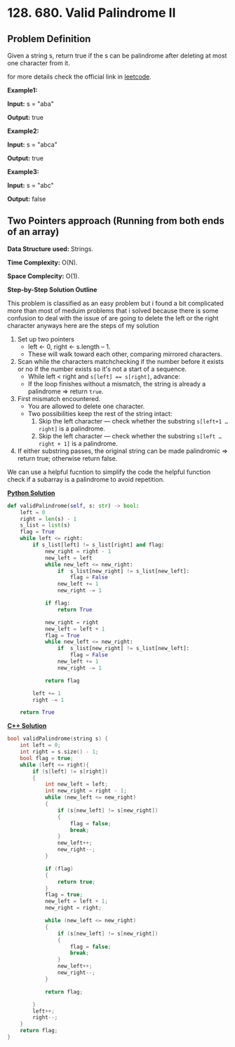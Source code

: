 # 128. 680. Valid Palindrome II


## Problem Definition
Given a string s, return true if the s can be palindrome after deleting at most one character from it.

for more details check the official link in [leetcode](https://leetcode.com/problems/valid-palindrome-ii/).

**Example1:**

**Input:** s = "aba"

**Output:** true

**Example2:**

**Input:** s = "abca"

**Output:** true

**Example3:**

**Input:** s = "abc"

**Output:** false


## Two Pointers approach (Running from both ends of an array)

**Data Structure used:** Strings.

**Time Complexity:** O(N).

**Space Complecity:** O(1).

**Step-by-Step Solution Outline**

This problem is classified as an easy problem but i found a bit complicated more than most of meduim problems that i solved because there is some confusion to deal with the issue of are going to delete the left or the right character anyways here are the steps of my solution 

1. Set up two pointers
    - left ← 0, right ← s.length – 1.
    - These will walk toward each other, comparing mirrored characters.
2. Scan while the characters matchchecking if the number before it exists or no if the number exists so it's not a start of a sequence.
    - While left < right and `s[left] == s[right]`, advance:
    - If the loop finishes without a mismatch, the string is already a palindrome ⇒ return `true`.
3. First mismatch encountered.
    - You are allowed to delete one character.
    - Two possibilities keep the rest of the string intact:
        1. Skip the left character — check whether the substring `s[left+1 … right]` is a palindrome.
        2. Skip the left character — check whether the substring `s[left … right + 1]` is a palindrome.
4. If either substring passes, the original string can be made palindromic ⇒ return true; otherwise return false.

We can use a helpful fucntion to simplify the code the helpful function check if a subarray is a palindrome to avoid repetition.


[**Python Solution**](Python/Solution.py)

```python
def validPalindrome(self, s: str) -> bool:
    left = 0
    right = len(s) - 1
    s_list = list(s)
    flag = True
    while left <= right:
        if s_list[left] != s_list[right] and flag:
            new_right = right - 1
            new_left = left
            while new_left <= new_right:
                if  s_list[new_right] != s_list[new_left]:
                    flag = False
                new_left += 1
                new_right -= 1

            if flag:
                return True

            new_right = right
            new_left = left + 1
            flag = True
            while new_left <= new_right:
                if  s_list[new_right] != s_list[new_left]:
                    flag = False
                new_left += 1
                new_right -= 1

            return flag

        left += 1
        right -= 1

    return True
```

[**C++ Solution**](C++/Solution.cpp)

```cpp
bool validPalindrome(string s) {
    int left = 0; 
    int right = s.size() - 1;
    bool flag = true;
    while (left <= right){
        if (s[left] != s[right])
        {
            int new_left = left;
            int new_right = right - 1;
            while (new_left <= new_right)
            {
                if (s[new_left] != s[new_right])
                {
                    flag = false;
                    break;
                }
                new_left++;
                new_right--;
            }

            if (flag)
            {
                return true;
            }
            flag = true;
            new_left = left + 1;
            new_right = right;

            while (new_left <= new_right)
            {
                if (s[new_left] != s[new_right])
                {
                    flag = false;
                    break;
                }
                new_left++;
                new_right--;
            }

            return flag;

        }
        left++;
        right--;
    }
    return flag;
}
```

